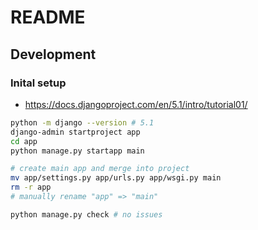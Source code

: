 # README

## Development

### Inital setup

- https://docs.djangoproject.com/en/5.1/intro/tutorial01/

```bash
python -m django --version # 5.1
django-admin startproject app
cd app
python manage.py startapp main

# create main app and merge into project
mv app/settings.py app/urls.py app/wsgi.py main
rm -r app
# manually rename "app" => "main"

python manage.py check # no issues
```

